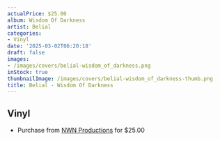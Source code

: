 ```yaml
---
actualPrice: $25.00
album: Wisdom Of Darkness
artist: Belial
categories:
- Vinyl
date: '2025-03-02T06:20:18'
draft: false
images:
- /images/covers/belial-wisdom_of_darkness.png
inStock: true
thumbnailImage: /images/covers/belial-wisdom_of_darkness-thumb.png
title: Belial - Wisdom Of Darkness
---
```


## Vinyl
* Purchase from [NWN Productions](http://shop.nwnprod.com/index.php?route=product/product&path=75&product_id=59792&sort=pd.name&order=ASC) for $25.00
